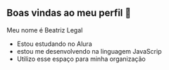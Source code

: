 ## Boas vindas ao meu perfil 💟

Meu nome é Beatriz Legal

 - Estou estudando no Alura
 - estou me desenvolvendo na linguagem JavaScrip
 - Utilizo esse espaço para minha organização

